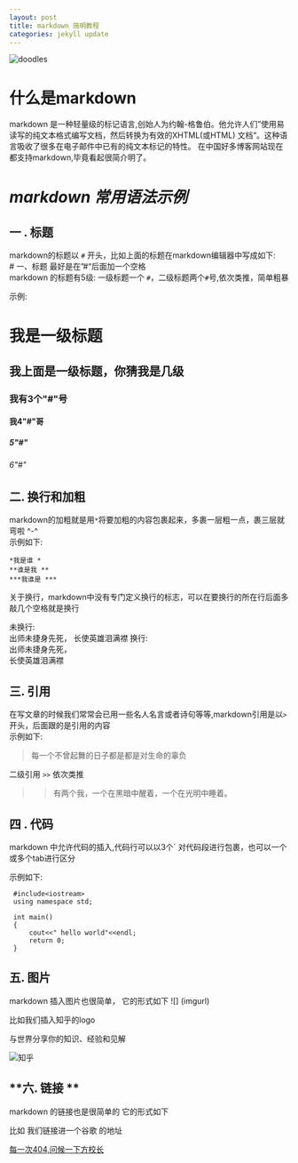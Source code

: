 ```yaml
---
layout: post
title: markdown 简明教程
categories: jekyll update
---
```


![doodles](https://www.google.com/logos/doodles/2016/teachers-day-2016-us-6296626244091904.2-hp2x.gif)

# **什么是markdown**

markdown 是一种轻量级的标记语言,创始人为约翰-格鲁伯。他允许人们”使用易读写的纯文本格式编写文档，然后转换为有效的XHTML(或HTML)
文档“。这种语言吸收了很多在电子邮件中已有的纯文本标记的特性。
在中国好多博客网站现在都支持markdown,毕竟看起很简介明了。

# *markdown 常用语法示例*


## **一 . 标题** 

markdown的标题以 `#` 开头，比如上面的标题在markdown编辑器中写成如下:   
    # 一、标题  最好是在”#“后面加一个空格     
markdown 的标题有5级:  一级标题一个 `#`，二级标题两个`#`号,依次类推，简单粗暴     

示例:    
# 我是一级标题      

## 我上面是一级标题，你猜我是几级    

### 我有3个"#"号 

#### 我4"#"哥  

##### 5"#"

###### 6"#" 



## **二. 换行和加粗**
   
markdown的加粗就是用`*`将要加粗的内容包裹起来，多裹一层粗一点，裹三层就弯啦 ^-^    
示例如下:       

    *我是谁 *     
    **谁是我 **      
    ***我谁是 ***    

关于换行，markdown中没有专门定义换行的标志，可以在要换行的所在行后面多敲几个空格就是换行
   
   未换行:  
   出师未捷身先死，
   长使英雄泪满襟
   换行:   
   出师未捷身先死，   
   长使英雄泪满襟   

## **三. 引用**

在写文章的时候我们常常会已用一些名人名言或者诗句等等,markdown引用是以`>` 开头，后面跟的是引用的内容   
示例如下:   

>  每一个不曾起舞的日子都是都是对生命的辜负

二级引用 `>>`  依次类推   

>> 有两个我，一个在黑暗中醒着，一个在光明中睡着。 

## **四 . 代码**

markdown 中允许代码的插入,代码行可以以3个` 对代码段进行包裹，也可以一个或多个tab进行区分  

示例如下:    
     
     #include<iostream>   
     using namespace std;   

     int main()   
     {  
         cout<<" hello world"<<endl;  
         return 0;   
     }  
    
## **五. 图片**

markdown 插入图片也很简单， 它的形式如下 ![] (imgurl)

比如我们插入知乎的logo  

与世界分享你的知识、经验和见解         


![知乎](https://pic4.zhimg.com/d38dd09765d51b5d163c555b081eea53_b.jpg)


## **六. 链接 **

markdown 的链接也是很简单的 它的形式如下 [](linkurl)

比如 我们链接进一个谷歌 的地址 

[每一次404,问候一下方校长](https://www.google.com)







